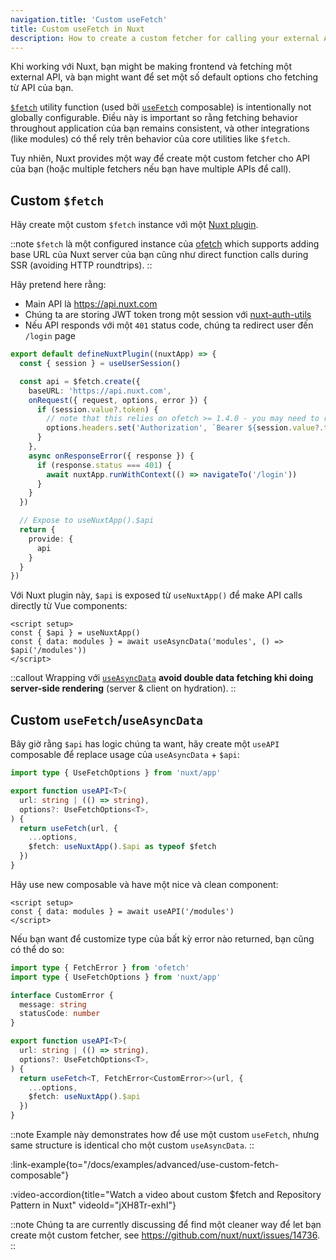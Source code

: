 ```yaml
---
navigation.title: 'Custom useFetch'
title: Custom useFetch in Nuxt
description: How to create a custom fetcher for calling your external API in Nuxt.
---
```


Khi working với Nuxt, bạn might be making frontend và fetching một external API, và bạn might want để set một số default options cho fetching từ API của bạn.

[`$fetch`](/docs/api/utils/dollarfetch) utility function (used bởi [`useFetch`](/docs/api/composables/use-fetch) composable) is intentionally not globally configurable. Điều này is important so rằng fetching behavior throughout application của bạn remains consistent, và other integrations (like modules) có thể rely trên behavior của core utilities like `$fetch`.

Tuy nhiên, Nuxt provides một way để create một custom fetcher cho API của bạn (hoặc multiple fetchers nếu bạn have multiple APIs để call).

## Custom `$fetch`

Hãy create một custom `$fetch` instance với một [Nuxt plugin](/docs/guide/directory-structure/plugins).

::note
`$fetch` là một configured instance của [ofetch](https://github.com/unjs/ofetch) which supports adding base URL của Nuxt server của bạn cũng như direct function calls during SSR (avoiding HTTP roundtrips).
::

Hãy pretend here rằng:
- Main API là https://api.nuxt.com
- Chúng ta are storing JWT token trong một session với [nuxt-auth-utils](https://github.com/atinux/nuxt-auth-utils)
- Nếu API responds với một `401` status code, chúng ta redirect user đến `/login` page

```ts [plugins/api.ts]
export default defineNuxtPlugin((nuxtApp) => {
  const { session } = useUserSession()

  const api = $fetch.create({
    baseURL: 'https://api.nuxt.com',
    onRequest({ request, options, error }) {
      if (session.value?.token) {
        // note that this relies on ofetch >= 1.4.0 - you may need to refresh your lockfile
        options.headers.set('Authorization', `Bearer ${session.value?.token}`)
      }
    },
    async onResponseError({ response }) {
      if (response.status === 401) {
        await nuxtApp.runWithContext(() => navigateTo('/login'))
      }
    }
  })

  // Expose to useNuxtApp().$api
  return {
    provide: {
      api
    }
  }
})
```

Với Nuxt plugin này, `$api` is exposed từ `useNuxtApp()` để make API calls directly từ Vue components:

```vue [app.vue]
<script setup>
const { $api } = useNuxtApp()
const { data: modules } = await useAsyncData('modules', () => $api('/modules'))
</script>
```

::callout
Wrapping với [`useAsyncData`](/docs/api/composables/use-async-data) **avoid double data fetching khi doing server-side rendering** (server & client on hydration).
::

## Custom `useFetch`/`useAsyncData`

Bây giờ rằng `$api` has logic chúng ta want, hãy create một `useAPI` composable để replace usage của `useAsyncData` + `$api`:

```ts [composables/useAPI.ts]
import type { UseFetchOptions } from 'nuxt/app'

export function useAPI<T>(
  url: string | (() => string),
  options?: UseFetchOptions<T>,
) {
  return useFetch(url, {
    ...options,
    $fetch: useNuxtApp().$api as typeof $fetch
  })
}
```

Hãy use new composable và have một nice và clean component:

```vue [app.vue]
<script setup>
const { data: modules } = await useAPI('/modules')
</script>
```

Nếu bạn want để customize type của bất kỳ error nào returned, bạn cũng có thể do so:

```ts
import type { FetchError } from 'ofetch'
import type { UseFetchOptions } from 'nuxt/app'

interface CustomError {
  message: string
  statusCode: number
}

export function useAPI<T>(
  url: string | (() => string),
  options?: UseFetchOptions<T>,
) {
  return useFetch<T, FetchError<CustomError>>(url, {
    ...options,
    $fetch: useNuxtApp().$api
  })
}
```

::note
Example này demonstrates how để use một custom `useFetch`, nhưng same structure is identical cho một custom `useAsyncData`.
::

:link-example{to="/docs/examples/advanced/use-custom-fetch-composable"}

:video-accordion{title="Watch a video about custom $fetch and Repository Pattern in Nuxt" videoId="jXH8Tr-exhI"}

::note
Chúng ta are currently discussing để find một cleaner way để let bạn create một custom fetcher, see https://github.com/nuxt/nuxt/issues/14736.
::
